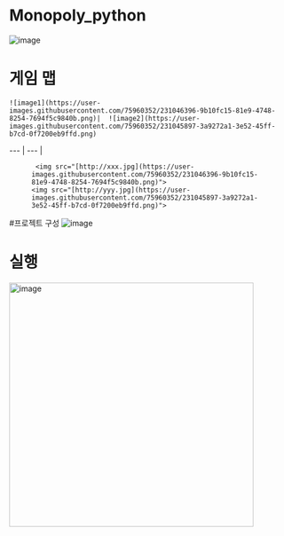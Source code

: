 # Monopoly_python

![image](https://user-images.githubusercontent.com/75960352/231045723-922c774c-26bb-4ff1-acde-0f43da4e361f.png)

# 게임 맵

    ![image1](https://user-images.githubusercontent.com/75960352/231046396-9b10fc15-81e9-4748-8254-7694f5c9840b.png)|  ![image2](https://user-images.githubusercontent.com/75960352/231045897-3a9272a1-3e52-45ff-b7cd-0f7200eb9ffd.png)
--- | --- | 


<figure class="half">
    
     <img src="[http://xxx.jpg](https://user-images.githubusercontent.com/75960352/231046396-9b10fc15-81e9-4748-8254-7694f5c9840b.png)">
    <img src="[http://yyy.jpg](https://user-images.githubusercontent.com/75960352/231045897-3a9272a1-3e52-45ff-b7cd-0f7200eb9ffd.png)">
</figure>

 


#프로젝트 구성 
![image](https://user-images.githubusercontent.com/75960352/231046021-017dffbb-9ce6-45f4-b54a-5fe31c98bb7e.png)

# 실행 
<img width="440" alt="image" src="https://user-images.githubusercontent.com/75960352/231046197-80eb3b82-cfda-457a-88e4-2cdf4afd7738.png">
